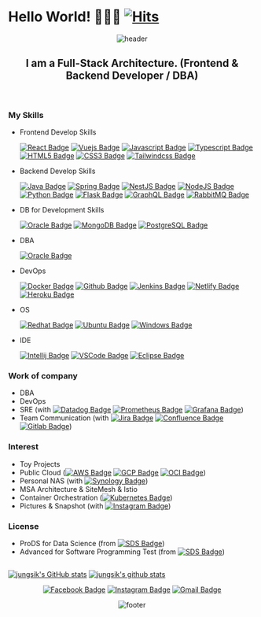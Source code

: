 # Hello World! 🙋🏻‍♂️ [![Hits](https://hits.seeyoufarm.com/api/count/incr/badge.svg?url=https%3A%2F%2Fgithub.com%2Fjungsikyeo%2Fhit-counter&count_bg=%2379C83D&title_bg=%23555555&icon=&icon_color=%23E7E7E7&title=hits&edge_flat=false)](https://hits.seeyoufarm.com)

<div align=center>
 
![header](https://capsule-render.vercel.app/api?type=waving&color=auto&height=150&section=header&text=JungsikYeo&fontSize=80&animation=fadeIn)

## I am a Full-Stack Architecture. (Frontend & Backend Developer / DBA)
<br/>


</div>

### My Skills
- Frontend Develop Skills
 
   [![React Badge](https://img.shields.io/badge/React-61DAFB?style=flat-square&logo=React&logoColor=black)](https://ko.reactjs.org/) [![Vuejs Badge](https://img.shields.io/badge/Vue.js-4FC08D?style=flat-square&logo=Vue.js&logoColor=white)](https://vuejs.org/) [![Javascript Badge](https://img.shields.io/badge/Javascript-F7DF1E?style=flat-square&logo=Javascript&logoColor=black)](https://ko.wikipedia.org/wiki/Javascript/) [![Typescript Badge](https://img.shields.io/badge/Typescript-3178C6?style=flat-square&logo=TypeScript&logoColor=white)](https://www.typescriptlang.org/) [![HTML5 Badge](https://img.shields.io/badge/HTML5-E34F26?style=flat-square&logo=HTML5&logoColor=white)](https://ko.wikipedia.org/wiki/HTML5) [![CSS3 Badge](https://img.shields.io/badge/CSS3-1572B6?style=flat-square&logo=CSS3&logoColor=white)](https://ko.wikipedia.org/wiki/CSS) [![Tailwindcss Badge](https://img.shields.io/badge/Tailwind%20CSS-38B2AC?style=flat-square&logo=Tailwind%20CSS&logoColor=white&link=https://tailwindcss.com/)](https://tailwindcss.com/)

- Backend Develop Skills

   [![Java Badge](https://img.shields.io/badge/Java-007396?style=flat-square&logo=Java&logoColor=white)](https://java.com/ko/) [![Spring Badge](https://img.shields.io/badge/Spring-6DB33F?style=flat-square&logo=Spring&logoColor=white)](https://spring.io/) [![NestJS Badge](https://img.shields.io/badge/NestJS-E0234E?style=flat-square&logo=NestJS&logoColor=white)](https://nestjs.com/) [![NodeJS Badge](https://img.shields.io/badge/NodeJS-339933?style=flat-square&logo=Node.JS&logoColor=white)](https://nodejs.org/) [![Python Badge](https://img.shields.io/badge/Python-3776AB?style=flat-square&logo=Python&logoColor=white)](https://www.python.org/) [![Flask Badge](https://img.shields.io/badge/Flask-000000?style=flat-square&logo=Flask&logoColor=white)](https://flask.palletsprojects.com/) [![GraphQL Badge](https://img.shields.io/badge/GraphQL-E10098?style=flat-square&logo=GraphQL&logoColor=white)](https://graphql.org/) [![RabbitMQ Badge](https://img.shields.io/badge/RabbitMQ-FF6600?style=flat-square&logo=RabbitMQ&logoColor=white)](https://rabbitmq.com/) 

- DB for Development Skills 

   [![Oracle Badge](https://img.shields.io/badge/Oracle-F80000?style=flat-square&logo=Oracle&logoColor=white)](https://www.oracle.com/) [![MongoDB Badge](https://img.shields.io/badge/MongoDB-47A248?style=flat-square&logo=MongoDB&logoColor=white)](https://www.mongodb.com/) [![PostgreSQL Badge](https://img.shields.io/badge/PostgreSQL-336791?style=flat-square&logo=PostgreSQL&logoColor=white)](https://www.postgresql.org/)

- DBA

   [![Oracle Badge](https://img.shields.io/badge/Oracle-F80000?style=flat-square&logo=Oracle&logoColor=white)](https://www.oracle.com/)

- DevOps

   [![Docker Badge](https://img.shields.io/badge/Docker-2496ED?style=flat-square&logo=Docker&logoColor=white)](https://docker.com) [![Github Badge](https://img.shields.io/badge/Github-181717?style=flat-square&logo=Github&logoColor=white)](https://github.com/) [![Jenkins Badge](https://img.shields.io/badge/Jenkins-D24939?style=flat-square&logo=Jenkins&logoColor=white)](https://www.jenkins.io/) [![Netlify Badge](https://img.shields.io/badge/Netlify-00C7B7?style=flat-square&logo=Netlify&logoColor=white)](https://www.netlify.com/) [![Heroku Badge](https://img.shields.io/badge/Heroku-430098?style=flat-square&logo=Heroku&logoColor=white)](https://www.heroku.com/) 

- OS

   [![Redhat Badge](https://img.shields.io/badge/Redhat-EE0000?style=flat-square&logo=Red%20hat&logoColor=white)](https://www.redhat.com/ko) [![Ubuntu Badge](https://img.shields.io/badge/Ubuntu-E95420?style=flat-square&logo=Ubuntu&logoColor=white)](https://ubuntu.com/) [![Windows Badge](https://img.shields.io/badge/Windows-0078D6?style=flat-square&logo=Windows&logoColor=white)](https://www.microsoft.com/ko-kr/windows)

- IDE
   
   [![Intellij Badge](https://img.shields.io/badge/IntelliJ%20IDEA-000000?style=flat-square&logo=IntelliJ%20IDEA&logoColor=white)](https://www.jetbrains.com/idea/) [![VSCode Badge](https://img.shields.io/badge/VSCode-007ACC?style=flat-square&logo=Visual%20Studio%20Code&logoColor=white)](https://code.visualstudio.com/) [![Eclipse Badge](https://img.shields.io/badge/Eclipse-2C2255?style=flat-square&logo=Eclipse%20IDE&logoColor=white)](https://www.eclipse.org/)

### Work of company
- DBA
- DevOps
- SRE (with [![Datadog Badge](https://img.shields.io/badge/Datadog-632CA6?style=flat-square&logo=Datadog&logoColor=white)](https://datadog.com/) [![Prometheus Badge](https://img.shields.io/badge/Prometheus-E6522C?style=flat-square&logo=Prometheus&logoColor=white)](https://prometheus.io/) [![Grafana Badge](https://img.shields.io/badge/Grafana-F46800?style=flat-square&logo=Grafana&logoColor=white)](https://grafana.com/))
- Team Communication (with [![Jira Badge](https://img.shields.io/badge/Jira-0052CC?style=flat-square&logo=Jira&logoColor=white)](https://www.atlassian.com/software/jira) [![Confluence Badge](https://img.shields.io/badge/Confluence-172B4D?style=flat-square&logo=Confluence&logoColor=white)](https://www.atlassian.com/software/confluence) [![Gitlab Badge](https://img.shields.io/badge/Gitlab-FCA121?style=flat-square&logo=Gitlab&logoColor=black)](https://about.gitlab.com/))


### Interest
- Toy Projects
- Public Cloud ([![AWS Badge](https://img.shields.io/badge/AWS-232F3E?style=flat-square&logo=Amazon%20AWS&logoColor=white)](https://aws.amazon.com/ko/) [![GCP Badge](https://img.shields.io/badge/GCP-4285F4?style=flat-square&logo=Google%20Cloud&logoColor=white)](https://cloud.google.com/) [![OCI Badge](https://img.shields.io/badge/OCI-F80000?style=flat-square&logo=Oracle&logoColor=white)](https://www.oracle.com/kr/cloud/))
- Personal NAS (with [![Synology Badge](https://img.shields.io/badge/Synology-B5B5B6?style=flat-square&logo=Synology&logoColor=black)](https://www.oracle.com/kr/cloud/))
- MSA Architecture & SiteMesh & Istio
- Container Orchestration ([![Kubernetes Badge](https://img.shields.io/badge/Kubernetes-326CE5?style=flat-square&logo=Kubernetes&logoColor=white)](https://kubernetes.io))
- Pictures & Snapshot (with [![Instagram Badge](https://img.shields.io/badge/-Instagram-dd2a7b?style=flat-square&logo=instagram&logoColor=white&link=https://instagram.com/1985yjs/)](https://instagram.com/1985yjs/))

### License
- ProDS for Data Science (from [![SDS Badge](https://img.shields.io/badge/SamsungSDS-1428A0?style=flat-square&logo=Samsung&logoColor=white)](https://www.samsungsds.com/)) 
- Advanced for Software Programming Test (from [![SDS Badge](https://img.shields.io/badge/SamsungSDS-1428A0?style=flat-square&logo=Samsung&logoColor=white)](https://www.samsungsds.com/))

##

[![jungsik's GitHub stats](https://github-readme-stats.vercel.app/api?username=jungsikyeo&show_icons=true)](https://github.com/jungsikyeo/)
[![jungsik's github stats](https://github-readme-stats.vercel.app/api/top-langs/?username=jungsikyeo&show_icons=true&hide_border=true&title_color=004386&icon_color=004386&layout=compact)](https://github.com/jungsikyeo/)

<div align=center>
  
[![Facebook Badge](https://img.shields.io/badge/-Facebook-1877f2?style=flat-square&logo=facebook&logoColor=white)](https://www.facebook.com/jeongsik.yeo/) 
[![Instagram Badge](https://img.shields.io/badge/-Instagram-dd2a7b?style=flat-square&logo=instagram&logoColor=white&link=https://instagram.com/1985yjs/)](https://instagram.com/1985yjs/) 
[![Gmail Badge](https://img.shields.io/badge/-Gmail-d14836?style=flat-square&logo=Gmail&logoColor=white&link=mailto:saeminam@gmail.com)](mailto:saeminam@gmail.com)


![footer](https://capsule-render.vercel.app/api?type=waving&color=auto&height=150&section=footer)

</div>
